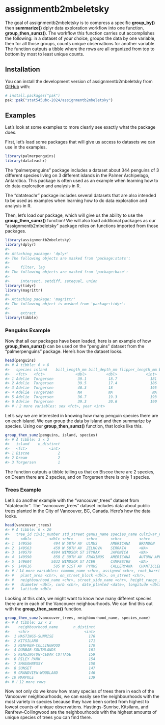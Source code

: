 
<!-- README.md is generated from README.Rmd. Please edit that file -->

# assignmentb2mbeletsky

<!-- badges: start -->
<!-- badges: end -->

The goal of assignmentb2mbeletsky is to compress a specific
**group_by()** then **summarize()** dplyr data exploration workflow into
one function, **group_then_sumz()**. The workflow this function carries
out accomplishes the following: in a dataset of your choice, groups the
data by one variable, then for all those groups, counts unique
observations for another variable. The function outputs a tibble where
the rows are all organized from top to bottom by most to least unique
counts.

## Installation

You can install the development version of assignmentb2mbeletsky from
[GitHub](https://github.com/) with:

``` r
# install.packages("pak")
pak::pak("stat545ubc-2024/assignmentb2mbeletsky")
```

## Examples

Let’s look at some examples to more clearly see exactly what the package
does.

First, let’s load some packages that will give us access to datasets we
can use in the examples.

``` r
library(palmerpenguins)
library(datateachr)
```

The “palmerpenguins” package includes a dataset about 344 penguins of 3
different species living on 3 different islands in the Palmer
Archipelago, Antarctica. This package is often used as an example when
learning how to do data exploration and analysis in R.

The “datateachr” package includes several datasets that are also
intended to be used as examples when learning how to do data exploration
and analysis in R.

Then, let’s load our package, which will give us the ability to use the
**group_then_sumz()** function! We will also load additional packages as
our “assignmentb2mbeletsky” package relies on functions imported from
those packages.

``` r
library(assignmentb2mbeletsky)
library(dplyr)
#> 
#> Attaching package: 'dplyr'
#> The following objects are masked from 'package:stats':
#> 
#>     filter, lag
#> The following objects are masked from 'package:base':
#> 
#>     intersect, setdiff, setequal, union
library(tidyr)
library(magrittr)
#> 
#> Attaching package: 'magrittr'
#> The following object is masked from 'package:tidyr':
#> 
#>     extract
library(tibble)
```

### Penguins Example

Now that all our packages have been loaded, here is an example of how
**group_then_sumz()** can be used on the “penguins” dataset from the
“palmerpenguins” package. Here’s how the dataset looks.

``` r
head(penguins)
#> # A tibble: 6 × 8
#>   species island    bill_length_mm bill_depth_mm flipper_length_mm body_mass_g
#>   <fct>   <fct>              <dbl>         <dbl>             <int>       <int>
#> 1 Adelie  Torgersen           39.1          18.7               181        3750
#> 2 Adelie  Torgersen           39.5          17.4               186        3800
#> 3 Adelie  Torgersen           40.3          18                 195        3250
#> 4 Adelie  Torgersen           NA            NA                  NA          NA
#> 5 Adelie  Torgersen           36.7          19.3               193        3450
#> 6 Adelie  Torgersen           39.3          20.6               190        3650
#> # ℹ 2 more variables: sex <fct>, year <int>
```

Let’s say we are interested in knowing how many penguin species there
are on each island. We can group the data by island and then summarize
by species. Using our **group_then_sumz()** function, that looks like
this.

``` r
group_then_sumz(penguins, island, species)
#> # A tibble: 3 × 2
#>   island    n_distinct
#>   <fct>          <int>
#> 1 Biscoe             2
#> 2 Dream              2
#> 3 Torgersen          1
```

The function outputs a tibble telling us that on Biscoe there are 2
species, on Dream there are 2 species, and on Torgersen there is only 1
species.

### Trees Example

Let’s do another example with the “vancouver_trees” dataset from
“datateachr”. The “vancouver_trees” dataset includes data about public
trees planted in the City of Vancouver, BC, Canada. Here’s how the data
looks.

``` r
head(vancouver_trees)
#> # A tibble: 6 × 20
#>   tree_id civic_number std_street genus_name species_name cultivar_name  
#>     <dbl>        <dbl> <chr>      <chr>      <chr>        <chr>          
#> 1  149556          494 W 58TH AV  ULMUS      AMERICANA    BRANDON        
#> 2  149563          450 W 58TH AV  ZELKOVA    SERRATA      <NA>           
#> 3  149579         4994 WINDSOR ST STYRAX     JAPONICA     <NA>           
#> 4  149590          858 E 39TH AV  FRAXINUS   AMERICANA    AUTUMN APPLAUSE
#> 5  149604         5032 WINDSOR ST ACER       CAMPESTRE    <NA>           
#> 6  149616          585 W 61ST AV  PYRUS      CALLERYANA   CHANTICLEER    
#> # ℹ 14 more variables: common_name <chr>, assigned <chr>, root_barrier <chr>,
#> #   plant_area <chr>, on_street_block <dbl>, on_street <chr>,
#> #   neighbourhood_name <chr>, street_side_name <chr>, height_range_id <dbl>,
#> #   diameter <dbl>, curb <chr>, date_planted <date>, longitude <dbl>,
#> #   latitude <dbl>
```

Looking at this data, we might want to know how many different species
there are in each of the Vancouver neighbourhoods. We can find this out
with the **group_then_sumz()** function.

``` r
group_then_sumz(vancouver_trees, neighbourhood_name, species_name)
#> # A tibble: 22 × 2
#>    neighbourhood_name       n_distinct
#>    <chr>                         <int>
#>  1 HASTINGS-SUNRISE                176
#>  2 KITSILANO                       171
#>  3 RENFREW-COLLINGWOOD             170
#>  4 DUNBAR-SOUTHLANDS               161
#>  5 KENSINGTON-CEDAR COTTAGE        159
#>  6 RILEY PARK                      154
#>  7 SHAUGHNESSY                     150
#>  8 SUNSET                          147
#>  9 GRANDVIEW-WOODLAND              146
#> 10 MARPOLE                         139
#> # ℹ 12 more rows
```

Now not only do we know how many species of trees there in each of the
Vancouver neighbourhoods, we can easily see the neighbourhoods with the
most variety in species because they have been sorted from highest to
lowest counts of unique observations. Hastings-Sunrise, Kitsilano, and
Renfrew-Collingwood are the neighbourhoods with the highest amounts of
unique species of trees you can find there.
